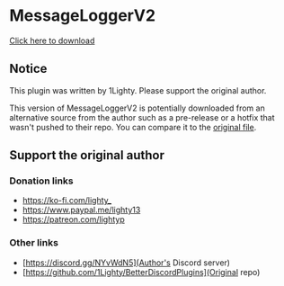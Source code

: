# MessageLoggerV2

[Click here to download](MessageLoggerV2.plugin.js?raw=true)

## Notice

This plugin was written by 1Lighty. Please support the original author.

This version of MessageLoggerV2 is potentially downloaded from an alternative source from the author such as a pre-release or a hotfix that wasn't pushed to their repo. You can compare it to the [original file](https://raw.githubusercontent.com/1Lighty/BetterDiscordPlugins/master/Plugins/MessageLoggerV2/MessageLoggerV2.plugin.js).

## Support the original author

### Donation links

- <https://ko-fi.com/lighty_>
- <https://www.paypal.me/lighty13>
- <https://patreon.com/lightyp>

### Other links

- [https://discord.gg/NYvWdN5](Author's Discord server)
- [https://github.com/1Lighty/BetterDiscordPlugins](Original repo)
